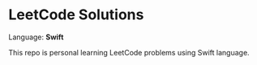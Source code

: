 # LeetCode Solutions
Language: **Swift**

This repo is personal learning LeetCode problems using Swift language.
